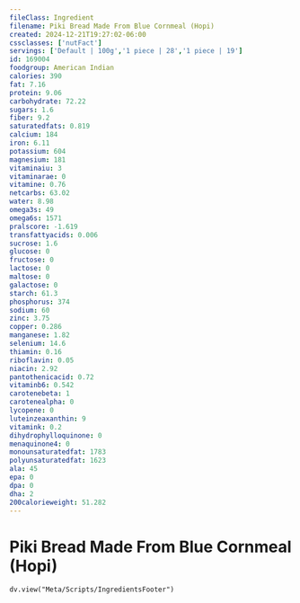 ```yaml
---
fileClass: Ingredient
filename: Piki Bread Made From Blue Cornmeal (Hopi)
created: 2024-12-21T19:27:02-06:00
cssclasses: ['nutFact']
servings: ['Default | 100g','1 piece | 28','1 piece | 19']
id: 169004
foodgroup: American Indian
calories: 390
fat: 7.16
protein: 9.06
carbohydrate: 72.22
sugars: 1.6
fiber: 9.2
saturatedfats: 0.819
calcium: 184
iron: 6.11
potassium: 604
magnesium: 181
vitaminaiu: 3
vitaminarae: 0
vitamine: 0.76
netcarbs: 63.02
water: 8.98
omega3s: 49
omega6s: 1571
pralscore: -1.619
transfattyacids: 0.006
sucrose: 1.6
glucose: 0
fructose: 0
lactose: 0
maltose: 0
galactose: 0
starch: 61.3
phosphorus: 374
sodium: 60
zinc: 3.75
copper: 0.286
manganese: 1.82
selenium: 14.6
thiamin: 0.16
riboflavin: 0.05
niacin: 2.92
pantothenicacid: 0.72
vitaminb6: 0.542
carotenebeta: 1
carotenealpha: 0
lycopene: 0
luteinzeaxanthin: 9
vitamink: 0.2
dihydrophylloquinone: 0
menaquinone4: 0
monounsaturatedfat: 1783
polyunsaturatedfat: 1623
ala: 45
epa: 0
dpa: 0
dha: 2
200calorieweight: 51.282
---
```


# Piki Bread Made From Blue Cornmeal (Hopi)

```dataviewjs
dv.view("Meta/Scripts/IngredientsFooter")
```